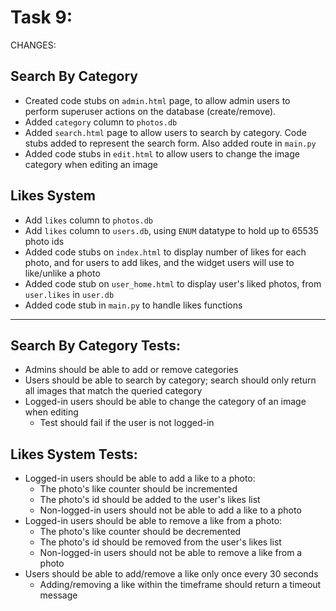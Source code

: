 # Task 9:
CHANGES:

## Search By Category
* Created code stubs on `admin.html` page, to allow admin users to perform superuser actions on the database (create/remove).
* Added `category` column to `photos.db`
* Added `search.html` page to allow users to search by category. Code stubs added to represent the search form. Also added route in `main.py`
* Added code stubs in `edit.html` to allow users to change the image category when editing an image

## Likes System
* Add `likes` column to `photos.db`
* Add `likes` column to `users.db`, using `ENUM` datatype to hold up to 65535 photo ids
* Added code stubs on `index.html` to display number of likes for each photo, and for users to add likes, and the widget users will use to like/unlike a photo
* Added code stub on `user_home.html` to display user's liked photos, from `user.likes` in `user.db`
* Added code stub in `main.py` to handle likes functions

---

## Search By Category Tests:
* Admins should be able to add or remove categories
* Users should be able to search by category; search should only return all images that match the queried category
* Logged-in users should be able to change the category of an image when editing
  * Test should fail if the user is not logged-in

## Likes System Tests:
* Logged-in users should be able to add a like to a photo:
  * The photo's like counter should be incremented
  * The photo's id should be added to the user's likes list
  * Non-logged-in users should not be able to add a like to a photo
* Logged-in users should be able to remove a like from a photo:
  * The photo's like counter should be decremented
  * The photo's id should be removed from the user's likes list
  * Non-logged-in users should not be able to remove a like from a photo
* Users should be able to add/remove a like only once every 30 seconds
  * Adding/removing a like within the timeframe should return a timeout message